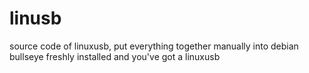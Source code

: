 # linusb
source code of linuxusb, put everything together manually into debian bullseye freshly installed and you've got a linuxusb